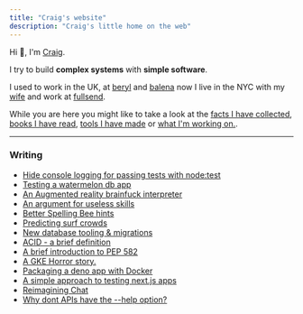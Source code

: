 ```yaml
---
title: "Craig's website"
description: "Craig's little home on the web"
---
```


Hi 👋, I'm [Craig](https://github.com/craigmulligan).

I try to build **complex systems** with **simple software**.

I used to work in the UK, at [beryl](https://beryl.cc) and [balena](https://balena.io) now I live in the NYC with my [wife](https://tylergindraux.com/) and work at [fullsend](https://fullsend.io/).

While you are here you might like to take a look at the [facts I have collected](/til), [books I have read](/books), [tools I have made](/tools) or [what I'm working on.](/now).

---

### Writing

- [Hide console logging for passing tests with node:test](posts/node-suppress-test-logs)
- [Testing a watermelon db app](posts/testing-with-watermelon)
- [An Augmented reality brainfuck interpreter](posts/brainfuckar)
- [An argument for useless skills](posts/useless/)
- [Better Spelling Bee hints](posts/beehint/)
- [Predicting surf crowds](posts/crowdfactor/)
- [New database tooling & migrations](posts/migrations)
- [ACID - a brief definition](posts/acid)
- [A brief introduction to PEP 582](posts/pep-582)
- [A GKE Horror story.](posts/gke-horror-story)
- [Packaging a deno app with Docker](posts/deno-demo)
- [A simple approach to testing next.js apps](posts/testing)
- [Reimagining Chat](posts/chat)
- [Why dont APIs have the --help option?](posts/help)
